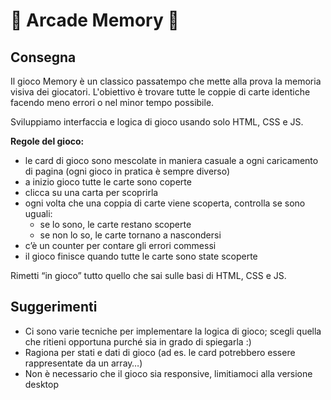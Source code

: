 # 👾 Arcade Memory 👾

## Consegna

Il gioco Memory è un classico passatempo che mette alla prova la memoria visiva dei giocatori. L'obiettivo è trovare tutte le coppie di carte identiche facendo meno errori o nel minor tempo possibile.

Sviluppiamo interfaccia e logica di gioco usando solo HTML, CSS e JS.

**Regole del gioco:**

- le card di gioco sono mescolate in maniera casuale a ogni caricamento di pagina (ogni gioco in pratica è sempre diverso)
- a inizio gioco tutte le carte sono coperte
- clicca su una carta per scoprirla
- ogni volta che una coppia di carte viene scoperta, controlla se sono uguali:
    - se lo sono, le carte restano scoperte
    - se non lo so, le carte tornano a nascondersi
- c’è un counter per contare gli errori commessi
- il gioco finisce quando tutte le carte sono state scoperte

Rimetti “in gioco” tutto quello che sai sulle basi di HTML, CSS e JS. 

## Suggerimenti

- Ci sono varie tecniche per implementare la logica di gioco; scegli quella che ritieni opportuna purché sia in grado di spiegarla :)
- Ragiona per stati e dati di gioco (ad es. le card potrebbero essere rappresentate da un array…)
- Non è necessario che il gioco sia responsive, limitiamoci alla versione desktop
